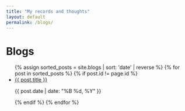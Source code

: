 ```yaml
---
title: "My records and thoughts"
layout: default
permalink: /blogs/
---
```


<h1>Blogs</h1>
<ul>
  {% assign sorted_posts = site.blogs | sort: 'date' | reverse %}
  {% for post in sorted_posts %}
    {% if post.id != page.id %}
      <li>
        <a href="{{ post.url }}">{{ post.title }}</a>
        <p>{{ post.date | date: "%B %d, %Y" }}</p>
      </li>
    {% endif %}
  {% endfor %}
</ul>
